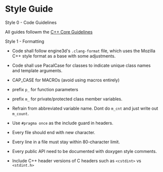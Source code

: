 # Style Guide

Style 0 - Code Guidelines

All guides followm the [C++ Core Guidelines](https://isocpp.github.io/CppCoreGuidelines/CppCoreGuidelines)

Style 1 - Formatting

- Code shall follow engine3d's `.clang-format` file, which uses the Mozilla C++ style format as a base with some adjustments.

- Code shall use PacalCase for classes to indicate unique class names and template arguments.

- CAP_CASE for MACROs (avoid using macros entirely)

- prefix `p_` for function parameters

- prefix `m_` for private/protected class member variables.

- Refrain from abbreviated variable name. Dont do `m_cnt` and just write out `m_count`.

- Use `#pragma once` as the include guard in headers.

- Every file should end with new character.

- Every line in a file must stay within 80-character limit.

- Every public API need to be documented with doxygen style comments.

- Include C++ header versions of C headers such as `<cstdint>` vs `<stdint.h>`